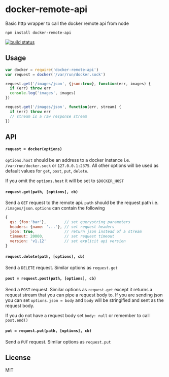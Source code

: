 # docker-remote-api

Basic http wrapper to call the docker remote api from node

```
npm install docker-remote-api
```

[![build status](http://img.shields.io/travis/mafintosh/docker-remote-api.svg?style=flat)](http://travis-ci.org/mafintosh/docker-remote-api)

## Usage

``` js
var docker = require('docker-remote-api')
var request = docker('/var/run/docker.sock')

request.get('/images/json', {json:true}, function(err, images) {
  if (err) throw err
  console.log('images', images)
})

request.get('/images/json', function(err, stream) {
  if (err) throw err
  // stream is a raw response stream
})
```

## API

#### `request = docker(options)`

`options.host` should be an address to a docker instance i.e. `/var/run/docker.sock` or `127.0.0.1:2375`.
All other options will be used as default values for `get`, `post`, `put`, `delete`.

If you omit the `options.host` it will be set to `$DOCKER_HOST`

#### `request.get(path, [options], cb)`

Send a `GET` request to the remote api. `path` should be the request path i.e. `/images/json`.
`options` can contain the following

``` js
{
  qs: {foo:'bar'},        // set querystring parameters
  headers: {name: '...'}, // set request headers
  json: true,             // return json instead of a stream
  timeout: 20000,         // set request timeout
  version: 'v1.12'        // set explicit api version
}
```

#### `request.delete(path, [options], cb)`

Send a `DELETE` request. Similar options as `request.get`

#### `post = request.post(path, [options], cb)`

Send a `POST` request. Similar options as `request.get` except it returns a request stream
that you can pipe a request body to. If you are sending json you can set `options.json = body`
and `body` will be stringified and sent as the request body.

If you do not have a request body set `body: null` or remember to call `post.end()`

#### `put = request.put(path, [options], cb)`

Send a `PUT` request. Similar options as `request.put`

## License

MIT